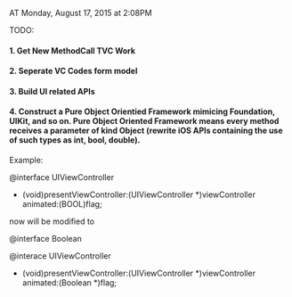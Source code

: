 AT Monday, August 17, 2015 at 2:08PM

TODO:
<h4>
1. Get New MethodCall TVC Work
</h4>
<h4>
2. Seperate VC Codes form model
</h4>
<h4>
3. Build UI related APIs
</h4>
<h4>
4. Construct a Pure Object Orientied Framework mimicing Foundation, UIKit, and so on. Pure Object Oriented Framework means every method receives a parameter of kind Object (rewrite iOS APIs containing the use of such types as int, bool, double).
</h4>
Example:

@interface UIViewController

- (void)presentViewController:(UIViewController *)viewController animated:(BOOL)flag;

now will be modified to

@interface Boolean

@interace UIViewController

- (void)presentViewController:(UIViewController *)viewController animated:(Boolean *)flag;
